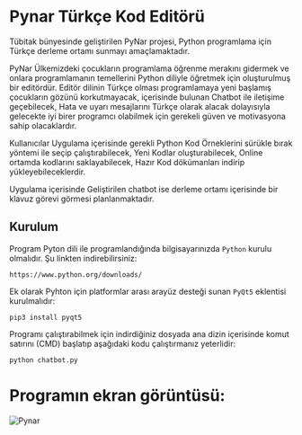 # Pynar Türkçe Kod Editörü
Tübitak bünyesinde geliştirilen PyNar projesi, Python programlama için Türkçe derleme ortamı sunmayı amaçlamaktadır. 

PyNar Ülkemizdeki çocukların programlama öğrenme merakını gidermek ve onlara programlamanın temellerini Python diliyle öğretmek için oluşturulmuş bir editördür. Editör dilinin Türkçe olması programlamaya yeni başlamış çocukların gözünü korkutmayacak, içerisinde bulunan Chatbot ile iletişime geçebilecek, Hata ve uyarı mesajlarını Türkçe olarak alacak dolayısıyla gelecekte iyi birer programcı olabilmek için gerekeli güven ve  motivasyona sahip olacaklardır.

Kullanıcılar Uygulama içerisinde gerekli Python Kod Örneklerini sürükle bırak yöntemi ile seçip çalıştırabilecek, Yeni Kodlar oluşturabilecek, Online ortamda kodlarını saklayabilecek, Hazır Kod dökümanları indirip yükleyebileceklerdir. 

Uygulama içerisinde Geliştirilen chatbot ise derleme ortamı içerisinde bir klavuz görevi görmesi planlanmaktadır.

## Kurulum
Program Pyton dili ile programlandığında bilgisayarınızda `Python` kurulu olmalıdır. Şu linkten indirebilirsiniz:
```
https://www.python.org/downloads/
```
Ek olarak Pyhton için platformlar arası arayüz desteği sunan `PyQt5` eklentisi kurulmalıdır:
```
pip3 install pyqt5
```
Programı çalıştırabilmek için indirdiğiniz dosyada ana dizin içerisinde komut satırını (CMD) başlatıp aşağıdaki kodu çalıştırmanız yeterlidir:
```
python chatbot.py
```
# Programın ekran görüntüsü:

![Pynar]()
